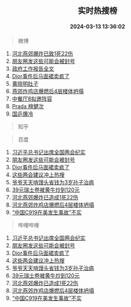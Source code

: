 <div align="center"><h2>实时热搜榜</h2><h4>2024-03-13 13:36:02</h4></div>

> 微博  

1. [河北燕郊爆炸已致1死22伤](https://s.weibo.com/weibo?q=%23%E6%B2%B3%E5%8C%97%E7%87%95%E9%83%8A%E7%88%86%E7%82%B8%E5%B7%B2%E8%87%B41%E6%AD%BB22%E4%BC%A4%23&t=31&band_rank=1&Refer=top)<br />
2. [朋友圈发这些可能会被封号](https://s.weibo.com/weibo?q=%23%E6%9C%8B%E5%8F%8B%E5%9C%88%E5%8F%91%E8%BF%99%E4%BA%9B%E5%8F%AF%E8%83%BD%E4%BC%9A%E8%A2%AB%E5%B0%81%E5%8F%B7%23&t=31&band_rank=2&Refer=top)<br />
3. [政府工作报告全文](https://s.weibo.com/weibo?q=%23%E6%94%BF%E5%BA%9C%E5%B7%A5%E4%BD%9C%E6%8A%A5%E5%91%8A%E5%85%A8%E6%96%87%23&t=31&band_rank=3&Refer=top)<br />
4. [Dior事件后马面裙卖疯了](https://s.weibo.com/weibo?q=%23Dior%E4%BA%8B%E4%BB%B6%E5%90%8E%E9%A9%AC%E9%9D%A2%E8%A3%99%E5%8D%96%E7%96%AF%E4%BA%86%23&t=31&band_rank=4&Refer=top)<br />
5. [黄晓明肚子](https://s.weibo.com/weibo?q=%23%E9%BB%84%E6%99%93%E6%98%8E%E8%82%9A%E5%AD%90%23&t=31&band_rank=5&Refer=top)<br />
6. [燕郊炸鸡店爆燃后4层楼体坍塌](https://s.weibo.com/weibo?q=%23%E7%87%95%E9%83%8A%E7%82%B8%E9%B8%A1%E5%BA%97%E7%88%86%E7%87%83%E5%90%8E4%E5%B1%82%E6%A5%BC%E4%BD%93%E5%9D%8D%E5%A1%8C%23&t=31&band_rank=6&Refer=top)<br />
7. [中餐厅8拟邀阵容](https://s.weibo.com/weibo?q=%23%E4%B8%AD%E9%A4%90%E5%8E%858%E6%8B%9F%E9%82%80%E9%98%B5%E5%AE%B9%23&t=31&band_rank=7&Refer=top)<br />
8. [Prada 檀健次](https://s.weibo.com/weibo?q=Prada%20%E6%AA%80%E5%81%A5%E6%AC%A1&t=31&band_rank=8&Refer=top)<br />
9. [国乒爆冷](https://s.weibo.com/weibo?q=%E5%9B%BD%E4%B9%92%E7%88%86%E5%86%B7&t=31&band_rank=9&Refer=top)<br />

> 知乎  


> 百度  

1. [习近平总书记出席全国两会纪实](https://www.baidu.com/s?wd=%E4%B9%A0%E8%BF%91%E5%B9%B3%E6%80%BB%E4%B9%A6%E8%AE%B0%E5%87%BA%E5%B8%AD%E5%85%A8%E5%9B%BD%E4%B8%A4%E4%BC%9A%E7%BA%AA%E5%AE%9E&sa=fyb_news&rsv_dl=fyb_news)<br />
2. [朋友圈发这些可能会被封号](https://www.baidu.com/s?wd=%E6%9C%8B%E5%8F%8B%E5%9C%88%E5%8F%91%E8%BF%99%E4%BA%9B%E5%8F%AF%E8%83%BD%E4%BC%9A%E8%A2%AB%E5%B0%81%E5%8F%B7&sa=fyb_news&rsv_dl=fyb_news)<br />
3. [Dior事件后马面裙卖疯了](https://www.baidu.com/s?wd=Dior%E4%BA%8B%E4%BB%B6%E5%90%8E%E9%A9%AC%E9%9D%A2%E8%A3%99%E5%8D%96%E7%96%AF%E4%BA%86&sa=fyb_news&rsv_dl=fyb_news)<br />
4. [这些两会建议冲上热搜](https://www.baidu.com/s?wd=%E8%BF%99%E4%BA%9B%E4%B8%A4%E4%BC%9A%E5%BB%BA%E8%AE%AE%E5%86%B2%E4%B8%8A%E7%83%AD%E6%90%9C&sa=fyb_news&rsv_dl=fyb_news)<br />
5. [爷爷天天啃馒头省钱为3岁孙子治病](https://www.baidu.com/s?wd=%E7%88%B7%E7%88%B7%E5%A4%A9%E5%A4%A9%E5%95%83%E9%A6%92%E5%A4%B4%E7%9C%81%E9%92%B1%E4%B8%BA3%E5%B2%81%E5%AD%99%E5%AD%90%E6%B2%BB%E7%97%85&sa=fyb_news&rsv_dl=fyb_news)<br />
6. [39元瑞士卷被黄牛炒到120元](https://www.baidu.com/s?wd=39%E5%85%83%E7%91%9E%E5%A3%AB%E5%8D%B7%E8%A2%AB%E9%BB%84%E7%89%9B%E7%82%92%E5%88%B0120%E5%85%83&sa=fyb_news&rsv_dl=fyb_news)<br />
7. [河北燕郊爆炸已造成1死22伤](https://www.baidu.com/s?wd=%E6%B2%B3%E5%8C%97%E7%87%95%E9%83%8A%E7%88%86%E7%82%B8%E5%B7%B2%E9%80%A0%E6%88%901%E6%AD%BB22%E4%BC%A4&sa=fyb_news&rsv_dl=fyb_news)<br />
8. [河北燕郊炸鸡店爆燃后4层楼体坍塌](https://www.baidu.com/s?wd=%E6%B2%B3%E5%8C%97%E7%87%95%E9%83%8A%E7%82%B8%E9%B8%A1%E5%BA%97%E7%88%86%E7%87%83%E5%90%8E4%E5%B1%82%E6%A5%BC%E4%BD%93%E5%9D%8D%E5%A1%8C&sa=fyb_news&rsv_dl=fyb_news)<br />
9. [“中国C919在美发生事故”不实](https://www.baidu.com/s?wd=%E2%80%9C%E4%B8%AD%E5%9B%BDC919%E5%9C%A8%E7%BE%8E%E5%8F%91%E7%94%9F%E4%BA%8B%E6%95%85%E2%80%9D%E4%B8%8D%E5%AE%9E&sa=fyb_news&rsv_dl=fyb_news)<br />

> 哔哩哔哩  

1. [习近平总书记出席全国两会纪实](https://www.baidu.com/s?wd=%E4%B9%A0%E8%BF%91%E5%B9%B3%E6%80%BB%E4%B9%A6%E8%AE%B0%E5%87%BA%E5%B8%AD%E5%85%A8%E5%9B%BD%E4%B8%A4%E4%BC%9A%E7%BA%AA%E5%AE%9E&sa=fyb_news&rsv_dl=fyb_news)<br />
2. [朋友圈发这些可能会被封号](https://www.baidu.com/s?wd=%E6%9C%8B%E5%8F%8B%E5%9C%88%E5%8F%91%E8%BF%99%E4%BA%9B%E5%8F%AF%E8%83%BD%E4%BC%9A%E8%A2%AB%E5%B0%81%E5%8F%B7&sa=fyb_news&rsv_dl=fyb_news)<br />
3. [Dior事件后马面裙卖疯了](https://www.baidu.com/s?wd=Dior%E4%BA%8B%E4%BB%B6%E5%90%8E%E9%A9%AC%E9%9D%A2%E8%A3%99%E5%8D%96%E7%96%AF%E4%BA%86&sa=fyb_news&rsv_dl=fyb_news)<br />
4. [这些两会建议冲上热搜](https://www.baidu.com/s?wd=%E8%BF%99%E4%BA%9B%E4%B8%A4%E4%BC%9A%E5%BB%BA%E8%AE%AE%E5%86%B2%E4%B8%8A%E7%83%AD%E6%90%9C&sa=fyb_news&rsv_dl=fyb_news)<br />
5. [爷爷天天啃馒头省钱为3岁孙子治病](https://www.baidu.com/s?wd=%E7%88%B7%E7%88%B7%E5%A4%A9%E5%A4%A9%E5%95%83%E9%A6%92%E5%A4%B4%E7%9C%81%E9%92%B1%E4%B8%BA3%E5%B2%81%E5%AD%99%E5%AD%90%E6%B2%BB%E7%97%85&sa=fyb_news&rsv_dl=fyb_news)<br />
6. [39元瑞士卷被黄牛炒到120元](https://www.baidu.com/s?wd=39%E5%85%83%E7%91%9E%E5%A3%AB%E5%8D%B7%E8%A2%AB%E9%BB%84%E7%89%9B%E7%82%92%E5%88%B0120%E5%85%83&sa=fyb_news&rsv_dl=fyb_news)<br />
7. [河北燕郊爆炸已造成1死22伤](https://www.baidu.com/s?wd=%E6%B2%B3%E5%8C%97%E7%87%95%E9%83%8A%E7%88%86%E7%82%B8%E5%B7%B2%E9%80%A0%E6%88%901%E6%AD%BB22%E4%BC%A4&sa=fyb_news&rsv_dl=fyb_news)<br />
8. [河北燕郊炸鸡店爆燃后4层楼体坍塌](https://www.baidu.com/s?wd=%E6%B2%B3%E5%8C%97%E7%87%95%E9%83%8A%E7%82%B8%E9%B8%A1%E5%BA%97%E7%88%86%E7%87%83%E5%90%8E4%E5%B1%82%E6%A5%BC%E4%BD%93%E5%9D%8D%E5%A1%8C&sa=fyb_news&rsv_dl=fyb_news)<br />
9. [“中国C919在美发生事故”不实](https://www.baidu.com/s?wd=%E2%80%9C%E4%B8%AD%E5%9B%BDC919%E5%9C%A8%E7%BE%8E%E5%8F%91%E7%94%9F%E4%BA%8B%E6%95%85%E2%80%9D%E4%B8%8D%E5%AE%9E&sa=fyb_news&rsv_dl=fyb_news)<br />
